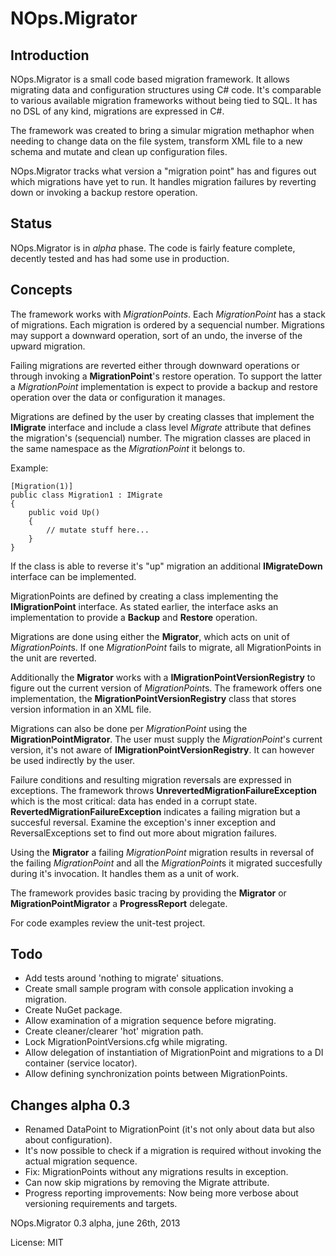 # NOps.Migrator #

## Introduction ##
NOps.Migrator is a small code based migration framework. It allows migrating data and configuration structures using C# code. It's comparable to various available migration frameworks without being tied to SQL. It has no DSL of any kind, migrations are expressed in C#.

The framework was created to bring a simular migration methaphor when needing to change data on the file system, transform XML file to a new schema and mutate and clean up configuration files. 

NOps.Migrator tracks what version a "migration point" has and figures out which migrations have yet to run. It handles migration failures by reverting down or invoking a backup restore operation.

## Status ##
NOps.Migrator is in *alpha* phase. The code is fairly feature complete, decently tested and has had some use in production.

## Concepts ##
The framework works with *MigrationPoints*. Each *MigrationPoint* has a stack of migrations. Each migration is ordered by a sequencial number. Migrations may support a downward operation, sort of an undo, the inverse of the upward migration.

Failing migrations are reverted either through downward operations or through invoking a **MigrationPoint**'s restore operation. To support the latter a *MigrationPoint* implementation is expect to provide a backup and restore operation over the data or configuration it manages.

Migrations are defined by the user by creating classes that implement the **IMigrate** interface and include a class level *Migrate* attribute that defines the migration's (sequencial) number. The migration classes are placed in the same namespace as the *MigrationPoint* it belongs to.

Example:
	
	[Migration(1)]
	public class Migration1 : IMigrate
	{
		public void Up()
	    {
	    	// mutate stuff here... 
	    }
	}


If the class is able to reverse it's "up" migration an additional **IMigrateDown** interface can be implemented.

MigrationPoints are defined by creating a class implementing the **IMigrationPoint** interface. As stated earlier, the interface asks an implementation to provide a **Backup** and **Restore** operation.

Migrations are done using either the **Migrator**, which acts on unit of *MigrationPoint*s. If one *MigrationPoint* fails to migrate, all MigrationPoints in the unit are reverted.

Additionally the **Migrator** works with a **IMigrationPointVersionRegistry** to figure out the current version of *MigrationPoint*s. The framework offers one implementation, the **MigrationPointVersionRegistry** class that stores version information in an XML file.

Migrations can also be done per *MigrationPoint* using the **MigrationPointMigrator**. The user must supply the *MigrationPoint*'s current version, it's not aware of **IMigrationPointVersionRegistry**. It can however be used indirectly by the user.

Failure conditions and resulting migration reversals are expressed in exceptions. The framework throws **UnrevertedMigrationFailureException** which is the most critical: data has ended in a corrupt state. **RevertedMigrationFailureException** indicates a failing migration but a succesful reversal. Examine the exception's inner exception and ReversalExceptions set to find out more about migration failures.

Using the **Migrator** a failing *MigrationPoint* migration results in reversal of the failing *MigrationPoint* and all the *MigrationPoint*s it migrated succesfully during it's invocation. It handles them as a unit of work.

The framework provides basic tracing by providing the **Migrator** or **MigrationPointMigrator** a **ProgressReport** delegate.

For code examples review the unit-test project.

## Todo ##
- Add tests around 'nothing to migrate' situations.
- Create small sample program with console application invoking a migration.
- Create NuGet package.
- Allow examination of a migration sequence before migrating.
- Create cleaner/clearer 'hot' migration path.
- Lock MigrationPointVersions.cfg while migrating.
- Allow delegation of instantiation of MigrationPoint and migrations to a DI container (service locator).
- Allow defining synchronization points between MigrationPoints.

## Changes alpha 0.3 ##
- Renamed DataPoint to MigrationPoint (it's not only about data but also about configuration).
- It's now possible to check if a migration is required without invoking the actual migration sequence.
- Fix: MigrationPoints without any migrations results in exception.
- Can now skip migrations by removing the Migrate attribute.
- Progress reporting improvements: Now being more verbose about versioning requirements and targets.

NOps.Migrator 0.3 alpha, june 26th, 2013

License: MIT


